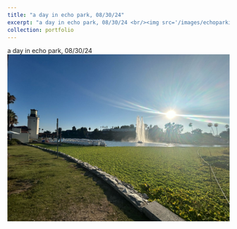```yaml
---
title: "a day in echo park, 08/30/24"
excerpt: "a day in echo park, 08/30/24 <br/><img src='/images/echoparkinday.jpeg'>"
collection: portfolio
---
```


a day in echo park, 08/30/24 <br/><img src='/images/echoparkinday.jpeg'>
